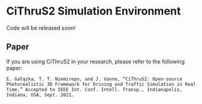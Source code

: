 # CiThruS2 Simulation Environment
Code will be released soon!

## Paper
If you are using CiThruS2 in your research, please refer to the following paper: 

`E. Gałązka, T. T. Niemirepo, and J. Vanne, “CiThruS2: Open-source Photorealistic 3D Framework for Driving and Traffic Simulation in Real Time,” Accepted to IEEE Int. Conf. Intell. Transp., Indianapolis, Indiana, USA, Sept. 2021. `
